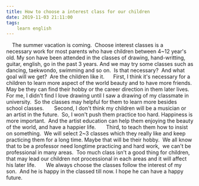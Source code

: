```yaml
---
title: How to choose a interest class for our children
date: 2019-11-03 21:11:00
tags:
    learn english
---
```

    The summer vacation is coming.  Choose interest classes is a necessary work for most parents who have children between 4~12 year's old. My son have been attended in the classes of drawing, hand-writting, guitar, english, go in the past 3 years. And we may try some classes such as dancing, taekwondo, swimming and so on.  Is that necessary?  And what goal will we get?  Are the children like it.      First, I think it's necessary for a children to learn more aspect of the world beauty and to have more friends. May be they can find their hobby or the career direction in them later lives.  For me, I didn't find I love drawing until I saw a drawing of my classmate in university.  So the classes may helpful for them to learn more besides school classes.       Second, I don't think my children will be a musician or an artist in the future.  So, I won't push them practice too hard. Happiness is more important.  And the artist education can help them enjoying the beauty of the world, and have a happier life.       Third, to teach them how to insist on something.  We will select 2~3 classes which they really like and keep practicing them for a long time. Maybe that will be their hobby.  We all know that to be a professor need longtime practicing and hard work,  we can't be professional in many areas.  Too much class isn't a good thing for children,  that may lead our children not processional in each areas and it will affect his later life.       We always choose the classes follow the interest of my son.  And he is happy in the classed till now. I hope he can have a happy future.